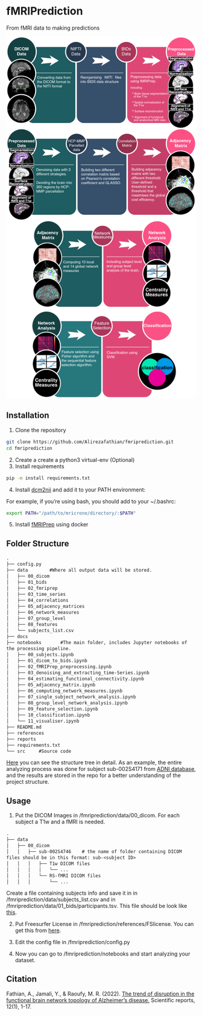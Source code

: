 fMRIPrediction
==============================

From fMRI data to making predictions

![pipeline](./docs/pipeline/pipeline.png)

## Installation
1. Clone the repository
```bash
git clone https://github.com/Alirezafathian/fmriprediction.git
cd fmriprediction
```
2. Create a create a python3 virtual-env (Optional)
3. Install requirements
```bash
pip -m install requirements.txt
```
4. Install <a href="https://www.nitrc.org/projects/dcm2nii" target="_blank">dcm2nii</a> and add it to your PATH environment:

For example, if you’re using bash, you should add to your ~/.bashrc:
```bash
export PATH="/path/to/mricrone/directory/:$PATH"
```
5. Install <a href="https://fmriprep.org/en/stable/" target="_blank">fMRIPrep</a> using docker
## Folder Structure
```
.
├── config.py
├── data		#Where all output data will be stored.
│   ├── 00_dicom
│   ├── 01_bids
│   ├── 02_fmriprep
│   ├── 03_time_series
│   ├── 04_correlations
│   ├── 05_adjacency_matrices
│   ├── 06_network_measures
│   ├── 07_group_level
│   ├── 08_features
│   └── subjects_list.csv
├── docs
├── notebooks		#The main folder, includes Jupyter notebooks of the processing pipeline.
│   ├── 00_subjects.ipynb
│   ├── 01_dicom_to_bids.ipynb
│   ├── 02_fMRIPrep_preprocessing.ipynb
│   ├── 03_denoising_and_extracting_time-Series.ipynb
│   ├── 04_estimating_functional_connectivity.ipynb
│   ├── 05_adjacency_matrix.ipynb
│   ├── 06_computing_network_measures.ipynb
│   ├── 07_single_subject_network_analysis.ipynb
│   ├── 08_group_level_network_analysis.ipynb
│   ├── 09_feature_selection.ipynb
│   ├── 10_classification.ipynb
│   └── 11_visualiser.ipynb
├── README.md
├── references
├── reports
├── requirements.txt
└── src		#Source code
```

<a href="https://github.com/Alirezafathian/fmriprediction/blob/master/docs/folder_structure.md" target="_blank">Here</a> you can see the structure tree in detail. As an example, the entire analyzing process was done for subject sub-002S4171 from <a href="http://adni.loni.usc.edu/" target="_blank">ADNI database</a>, and the results are stored in the repo for a better understanding of the project structure.
## Usage
1. Put the DICOM Images in /fmriprediction/data/00_dicom.
For each subject a T1w and a fMRI is needed.
```
.
├── data
│   ├── 00_dicom
│   │   ├── sub-002S4746    # the name of folder containing DICOM files should be in this format: sub-<subject ID>
│   │   │   ├── T1w DICOM files
│   │   │   │   └── ...
│   │   │   └── RS-fMRI DICOM files
│   │   │       └── ...
```
Create a file containing subjects info and save it in in /fmriprediction/data/subjects_list.csv and in /fmriprediction/data/01_bids/participants.tsv. This file should be look like <a href="https://github.com/Alirezafathian/fmriprediction/blob/master/data/subjects_list.csv" target="_blank">this</a>.

2. Put Freesurfer License in /fmriprediction/references/FSlicense. You can get this from <a href="https://surfer.nmr.mgh.harvard.edu/registration.html" target="_blank">here</a>.

3. Edit the config file in /fmriprediction/config.py

4. Now you can go to /fmriprediction/notebooks and start analyzing your dataset.
## Citation
Fathian, A., Jamali, Y., & Raoufy, M. R. (2022). <a href="https://www.nature.com/articles/s41598-022-18987-y" target="_blank">The trend of disruption in the functional brain network topology of Alzheimer’s disease.</a> Scientific reports, 12(1), 1-17.
